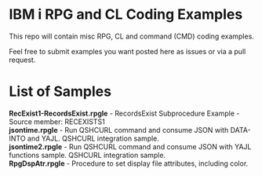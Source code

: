 # IBM i RPG and CL Coding Examples
This repo will contain misc RPG, CL and command (CMD) coding examples.

Feel free to submit examples you want posted here as issues or via a pull request.

# List of Samples
**RecExist1-RecordsExist.rpgle** - RecordsExist Subprocedure Example - Source member: RECEXISTS1    
**jsontime.rpgle** - Run QSHCURL command and consume JSON with DATA-INTO and YAJL. QSHCURL integration sample.   
**jsontime2.rpgle** - Run QSHCURL command and consume JSON with YAJL functions sample. QSHCURL integration sample.   
**RpgDspAtr.rpgle** - Procedure to set display file attributes, including color. 
